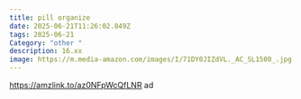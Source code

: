 ```yaml
---
title: pill organize
date: 2025-06-21T11:26:02.849Z
tags: 2025-06-21
Category: "other "
description: 16.xx
image: https://m.media-amazon.com/images/I/71DY0JIZdVL._AC_SL1500_.jpg
---
```

https://amzlink.to/az0NFpWcQfLNR  ad